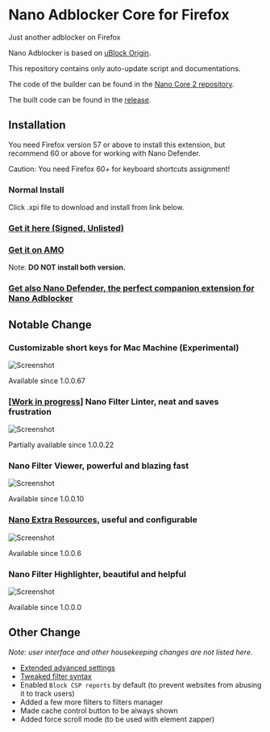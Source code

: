 # Nano Adblocker Core for Firefox

Just another adblocker on Firefox

Nano Adblocker is based on [uBlock Origin](https://github.com/gorhill/uBlock).

This repository contains only auto-update script and documentations.

The code of the builder can be found in the [Nano Core 2 repository](https://github.com/LiCybora/NanoCore2). 

The built code can be found in the [release](https://github.com/LiCybora/NanoCoreFirefox/releases).

## Installation

You need Firefox version 57 or above to install this extension, but recommend 
60 or above for working with Nano Defender.

Caution: You need Firefox 60+ for keyboard shortcuts assignment!

### Normal Install

Click .xpi file to download and install from link below.

### [Get it here (Signed, Unlisted)](https://github.com/LiCybora/NanoCoreFirefox/releases/)

### [Get it on AMO](https://addons.mozilla.org/en-US/firefox/addon/nano-adblocker-firefox/)

Note: **DO NOT install both version.**

### [Get also Nano Defender, the perfect companion extension for Nano Adblocker](https://jspenguin2017.github.io/uBlockProtector)

## Notable Change

### Customizable short keys for Mac Machine (Experimental)

![Screenshot](https://i.imgur.com/If3yfEe.png)

Available since 1.0.0.67

### \[[Work in progress](https://github.com/NanoAdblocker/NanoCore/issues/1)\] Nano Filter Linter, neat and saves frustration

![Screenshot](https://i.imgur.com/SStKkqq.png)

Partially available since 1.0.0.22

### Nano Filter Viewer, powerful and blazing fast

![Screenshot](https://i.imgur.com/fZh4Hqn.png)

Available since 1.0.0.10

### [Nano Extra Resources](https://github.com/NanoAdblocker/NanoFilters/blob/master/NanoFiltersSource/NanoResources.txt), useful and configurable

![Screenshot](https://i.imgur.com/0HIYf4d.png)

Available since 1.0.0.6

### Nano Filter Highlighter, beautiful and helpful

![Screenshot](https://i.imgur.com/KktoFJL.png)

Available since 1.0.0.0

## Other Change

*Note: user interface and other housekeeping changes are not listed here.*

- [Extended advanced settings](https://github.com/NanoAdblocker/NanoCore2/blob/master/notes/advanced_settings.md#advanced-settings)
- [Tweaked filter syntax](https://github.com/NanoAdblocker/NanoCore2/blob/master/notes/filter_syntax.md#filter-syntax)
- Enabled `Block CSP reports` by default (to prevent websites from abusing it
  to track users)
- Added a few more filters to filters manager
- Made cache control button to be always shown
- Added force scroll mode (to be used with element zapper)
